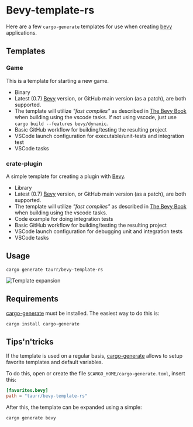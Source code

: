 # Bevy-template-rs

Here are a few `cargo-generate` templates for use when creating [bevy] applications.

## Templates

### Game

This is a template for starting a new game.

- Binary
- Latest (0.7) [Bevy] version, or GitHub main version (as a patch), are both supported.
- The template will utilize *"fast compiles"* as described in [The Bevy Book] when building using
  the vscode tasks. If not using vscode, just use `cargo build --features bevy/dynamic`.
- Basic GitHub workflow for building/testing the resulting project
- VSCode launch configuration for executable/unit-tests and integration test
- VSCode tasks

### crate-plugin

A simple template for creating a plugin with [Bevy].

- Library
- Latest (0.7) [Bevy] version, or GitHub main version (as a patch), are both supported.
- The template will utilize *"fast compiles"* as described in [The Bevy Book] when building using
  the vscode tasks.
- Code example for doing integration tests
- Basic GitHub workflow for building/testing the resulting project
- VSCode launch configuration for debugging unit and integration tests
- VSCode tasks

## Usage

```shell
cargo generate taurr/bevy-template-rs
```

![Template expansion](./assets/template-expansion.gif)

## Requirements

[cargo-generate] must be installed. The easiest way to do this is:

```shell
cargo install cargo-generate
```

## Tips'n'tricks

If the template is used on a regular basis, [cargo-generate] allows to setup favorite templates and default variables.

To do this, open or create the file `$CARGO_HOME/cargo-generate.toml`, insert this:
```toml
[favorites.bevy]
path = "taurr/bevy-template-rs"
```

After this, the template can be expanded using a simple:

```shell
cargo generate bevy
```

[Bevy]:https://bevyengine.org
[cargo-generate]:https://github.com/cargo-generate/cargo-generate
[The Bevy Book]:https://bevyengine.org/learn/book